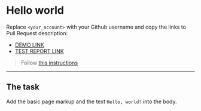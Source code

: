 # Hello world
Replace `<your_account>` with your Github username and copy the links to Pull Request description:
- [DEMO LINK](https://mikitkaaist.github.io/layout_hello-world/)
- [TEST REPORT LINK](https://Mikitkaaist.github.io/layout_hello-world/report/html_report/)

> Follow [this instructions](https://mate-academy.github.io/layout_task-guideline/#how-to-solve-the-layout-tasks-on-github)
___

## The task 
Add the basic page markup and the text `Hello, world!` into the body.
